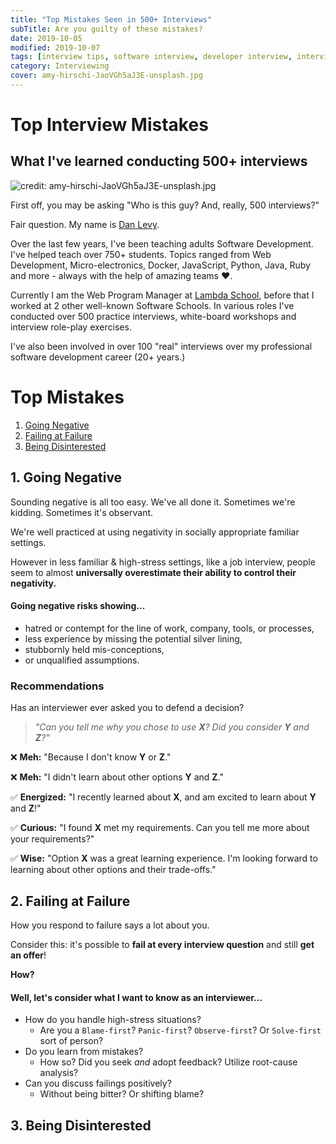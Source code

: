 ```yaml
---
title: "Top Mistakes Seen in 500+ Interviews"
subTitle: Are you guilty of these mistakes?
date: 2019-10-05
modified: 2019-10-07
tags: [interview tips, software interview, developer interview, interviews, interviewing]
category: Interviewing
cover: amy-hirschi-JaoVGh5aJ3E-unsplash.jpg
---
```


# Top Interview Mistakes
## What I've learned conducting 500+ interviews

![credit: amy-hirschi-JaoVGh5aJ3E-unsplash.jpg](amy-hirschi-JaoVGh5aJ3E-unsplash.jpg)

First off, you may be asking "Who is this guy? And, really, 500 interviews?"

Fair question. My name is [Dan Levy](/about/).

Over the last few years, I've been teaching adults Software Development. I've helped teach over 750+ students. Topics ranged from Web Development, Micro-electronics, Docker, JavaScript, Python, Java, Ruby and more - always with the help of amazing teams ❤️.

Currently I am the Web Program Manager at [Lambda School](https://lambdaschool.com), before that I worked at 2 other well-known Software Schools. In various roles I've conducted over 500 practice interviews, white-board workshops and interview role-play exercises.

<!-- Some students endured 5-6 interview exercises with me. Some days I'd conduct 10+ interviews or exercises, varying 30-60 minute blocks. -->

I've also been involved in over 100 "real" interviews over my professional software development career (20+ years.)


# Top Mistakes

1. [Going Negative](#1-going-negative)
1. [Failing at Failure](#2-failing-at-failure)
1. [Being Disinterested](#3-being-disinterested)



## 1. Going Negative

Sounding negative is all too easy. We've all done it. Sometimes we're kidding. Sometimes it's observant.

We're well practiced at using negativity in socially appropriate familiar settings.

However in less familiar & high-stress settings, like a job interview, people seem to almost **universally overestimate their ability to control their negativity.** 

<!-- Especially when discussing your craft or hobbies. The sort of endeavour which you have dedicated countless hours developing your personal preferences & methods.
Combine this with the high-stakes stress during an interview and it becomes easier to see  -->

#### Going negative risks showing...

* hatred or contempt for the line of work, company, tools, or processes,
* less experience by missing the potential silver lining,
* stubbornly held mis-conceptions,
* or unqualified assumptions.

### Recommendations

Has an interviewer ever asked you to defend a decision?

> _"Can you tell me why you chose to use **X**? Did you consider **Y** and **Z**?"_

❌ **Meh:** "Because I don't know **Y** or **Z**."

❌ **Meh:** "I didn't learn about other options **Y** and **Z**."

✅ **Energized:** "I recently learned about **X**, and am excited to learn about **Y** and **Z**!"

✅ **Curious:** "I found **X** met my requirements. Can you tell me more about your requirements?"

✅ **Wise:** "Option **X** was a great learning experience. I'm looking forward to learning about other options and their trade-offs."



## 2. Failing at Failure

How you respond to failure says a lot about you.

Consider this: it's possible to **fail at every interview question** and still **get an offer**!

<!-- If a candidate shows a growth mindset and resilience to failure, I'd consider them a high-priority candidate. Furthermore, I'll circulate their resume with other hiring managers at my company. -->

**How?** 

#### Well, let's consider what I want to know as an interviewer...

* How do you handle high-stress situations? 
    * Are you a `Blame-first`? `Panic-first`? `Observe-first`? Or `Solve-first` sort of person?
* Do you learn from mistakes? 
    * How so? Did you seek _and_ adopt feedback? Utilize root-cause analysis?
* Can you discuss failings positively? 
    * Without being bitter? Or shifting blame?


## 3. Being Disinterested





